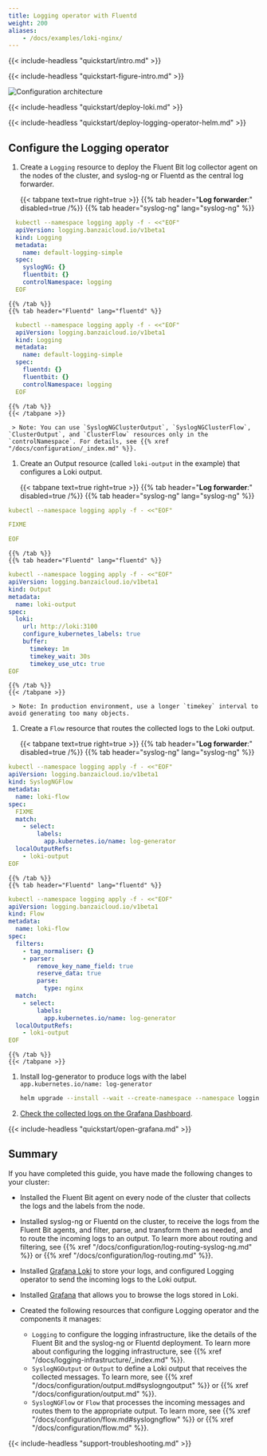 ```yaml
---
title: Logging operator with Fluentd
weight: 200
aliases:
    - /docs/examples/loki-nginx/
---
```


{{< include-headless "quickstart/intro.md" >}}

{{< include-headless "quickstart-figure-intro.md" >}}

![Configuration architecture](../../img/nginx-loki.png)

{{< include-headless "quickstart/deploy-loki.md" >}}

{{< include-headless "quickstart/deploy-logging-operator-helm.md" >}}

## Configure the Logging operator

1. Create a `Logging` resource to deploy the Fluent Bit log collector agent on the nodes of the cluster, and syslog-ng or Fluentd as the central log forwarder.

    {{< tabpane text=true right=true >}}
    {{% tab header="**Log forwarder**:" disabled=true /%}}
    {{% tab header="syslog-ng" lang="syslog-ng" %}}
```yaml
  kubectl --namespace logging apply -f - <<"EOF"
  apiVersion: logging.banzaicloud.io/v1beta1
  kind: Logging
  metadata:
    name: default-logging-simple
  spec:
    syslogNG: {}
    fluentbit: {}
    controlNamespace: logging
  EOF
```
    {{% /tab %}}
    {{% tab header="Fluentd" lang="fluentd" %}}
```yaml
  kubectl --namespace logging apply -f - <<"EOF"
  apiVersion: logging.banzaicloud.io/v1beta1
  kind: Logging
  metadata:
    name: default-logging-simple
  spec:
    fluentd: {}
    fluentbit: {}
    controlNamespace: logging
  EOF
```
    {{% /tab %}}
    {{< /tabpane >}}

     > Note: You can use `SyslogNGClusterOutput`, `SyslogNGClusterFlow`, `ClusterOutput`, and `ClusterFlow` resources only in the `controlNamespace`. For details, see {{% xref "/docs/configuration/_index.md" %}}.

1. Create an Output resource (called `loki-output` in the example) that configures a Loki output.

    {{< tabpane text=true right=true >}}
    {{% tab header="**Log forwarder**:" disabled=true /%}}
    {{% tab header="syslog-ng" lang="syslog-ng" %}}
```yaml
kubectl --namespace logging apply -f - <<"EOF"

FIXME

EOF
```
    {{% /tab %}}
    {{% tab header="Fluentd" lang="fluentd" %}}
```yaml
kubectl --namespace logging apply -f - <<"EOF"
apiVersion: logging.banzaicloud.io/v1beta1
kind: Output
metadata:
  name: loki-output
spec:
  loki:
    url: http://loki:3100
    configure_kubernetes_labels: true
    buffer:
      timekey: 1m
      timekey_wait: 30s
      timekey_use_utc: true
EOF
```
    {{% /tab %}}
    {{< /tabpane >}}

     > Note: In production environment, use a longer `timekey` interval to avoid generating too many objects.

1. Create a `Flow` resource that routes the collected logs to the Loki output.

    <!-- FIXME simplify the example if possible -->

    {{< tabpane text=true right=true >}}
    {{% tab header="**Log forwarder**:" disabled=true /%}}
    {{% tab header="syslog-ng" lang="syslog-ng" %}}
```yaml
kubectl --namespace logging apply -f - <<"EOF"
apiVersion: logging.banzaicloud.io/v1beta1
kind: SyslogNGFlow
metadata:
  name: loki-flow
spec:
  FIXME
  match:
    - select:
        labels:
          app.kubernetes.io/name: log-generator
  localOutputRefs:
    - loki-output
EOF
```
    {{% /tab %}}
    {{% tab header="Fluentd" lang="fluentd" %}}
```yaml
kubectl --namespace logging apply -f - <<"EOF"
apiVersion: logging.banzaicloud.io/v1beta1
kind: Flow
metadata:
  name: loki-flow
spec:
  filters:
    - tag_normaliser: {}
    - parser:
        remove_key_name_field: true
        reserve_data: true
        parse:
          type: nginx
  match:
    - select:
        labels:
          app.kubernetes.io/name: log-generator
  localOutputRefs:
    - loki-output
EOF
```
    {{% /tab %}}
    {{< /tabpane >}}

1. Install log-generator to produce logs with the label `app.kubernetes.io/name: log-generator`

     ```bash
     helm upgrade --install --wait --create-namespace --namespace logging log-generator kube-logging/log-generator
     ```

1. [Check the collected logs on the Grafana Dashboard](#grafana).

{{< include-headless "quickstart/open-grafana.md" >}}

<!-- FIXME add another simple usecase (filtering, or another namespace), and check the dashboard again -->

## Summary

If you have completed this guide, you have made the following changes to your cluster:

- Installed the Fluent Bit agent on every node of the cluster that collects the logs and the labels from the node.
- Installed syslog-ng or Fluentd on the cluster, to receive the logs from the Fluent Bit agents, and filter, parse, and transform them as needed, and to route the incoming logs to an output. To learn more about routing and filtering, see {{% xref "/docs/configuration/log-routing-syslog-ng.md" %}} or {{% xref "/docs/configuration/log-routing.md" %}}.
- Installed [Grafana Loki](https://grafana.com/docs/loki/latest/) to store your logs, and configured Logging operator to send the incoming logs to the Loki output.
- Installed [Grafana](https://grafana.com/docs/grafana/latest/) that allows you to browse the logs stored in Loki.
- Created the following resources that configure Logging operator and the components it manages:

    - `Logging` to configure the logging infrastructure, like the details of the Fluent Bit and the syslog-ng or Fluentd deployment. To learn more about configuring the logging infrastructure, see {{% xref "/docs/logging-infrastructure/_index.md" %}}.
    - `SyslogNGOutput` or `Output` to define a Loki output that receives the collected messages. To learn more, see {{% xref "/docs/configuration/output.md#syslogngoutput" %}} or {{% xref "/docs/configuration/output.md" %}}.
    - `SyslogNGFlow` or `Flow` that processes the incoming messages and routes them to the appropriate output. To learn more, see {{% xref "/docs/configuration/flow.md#syslogngflow" %}} or {{% xref "/docs/configuration/flow.md" %}}.

{{< include-headless "support-troubleshooting.md" >}}
